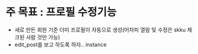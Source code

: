 # 주 목표 : 프로필 수정기능
- 새로 만든 회원 기준 더미 프로필이 자동으로 생성(어차피 열람 및 수정은 skku 체크된 사람 것만 가능)
- edit_post를 보고 하도록 하자.. instance
